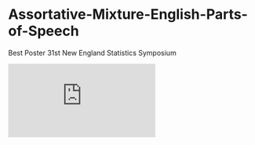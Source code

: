 # Assortative-Mixture-English-Parts-of-Speech
Best Poster 31st New England Statistics Symposium

![intro.pdf](https://github.com/systemquack/Assortative-Mixture-English-Parts-of-Speech/blob/master/Assortative%20Mixture%20English%20Parts%20of%20Speech.pdf)
